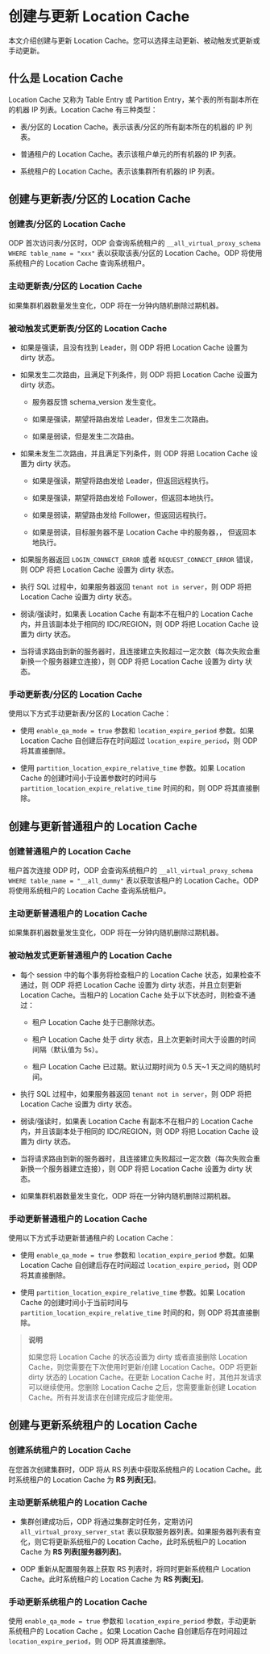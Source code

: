 # 创建与更新 Location Cache

本文介绍创建与更新 Location Cache。您可以选择主动更新、被动触发式更新或手动更新。

## 什么是 Location Cache

Location Cache 又称为 Table Entry 或 Partition Entry，某个表的所有副本所在的机器 IP 列表。Location Cache 有三种类型：

* 表/分区的 Location Cache。表示该表/分区的所有副本所在的机器的 IP 列表。

* 普通租户的 Location Cache。表示该租户单元的所有机器的 IP 列表。

* 系统租户的 Location Cache。表示该集群所有机器的 IP 列表。

## 创建与更新表/分区的 Location Cache

### 创建表/分区的 Location Cache

ODP 首次访问表/分区时，ODP 会查询系统租户的 `__all_virtual_proxy_schema WHERE table_name = "xxx"` 表以获取该表/分区的 Location Cache。ODP 将使用系统租户的 Location Cache 查询系统租户。

### 主动更新表/分区的 Location Cache

如果集群机器数量发生变化，ODP 将在一分钟内随机删除过期机器。

### 被动触发式更新表/分区的 Location Cache

* 如果是强读，且没有找到 Leader，则 ODP 将把 Location Cache 设置为 dirty 状态。

* 如果发生二次路由，且满足下列条件，则 ODP 将把 Location Cache 设置为 dirty 状态。

  * 服务器反馈 schema_version 发生变化。

  * 如果是强读，期望将路由发给 Leader，但发生二次路由。

  * 如果是弱读，但是发生二次路由。

* 如果未发生二次路由，并且满足下列条件，则 ODP 将把 Location Cache 设置为 dirty 状态。

  * 如果是强读，期望将路由发给 Leader，但返回远程执行。

  * 如果是强读，期望将路由发给 Follower，但返回本地执行。

  * 如果是弱读，期望路由发给 Follower，但返回远程执行。

  * 如果是弱读，目标服务器不是 Location Cache 中的服务器，， 但返回本地执行。

* 如果服务器返回 `LOGIN_CONNECT_ERROR` 或者 `REQUEST_CONNECT_ERROR` 错误，则 ODP 将把 Location Cache 设置为 dirty 状态。

* 执行 SQL 过程中，如果服务器返回 `tenant not in server`，则 ODP 将把 Location Cache 设置为 dirty 状态。

* 弱读/强读时，如果表 Location Cache 有副本不在租户的 Location Cache 内，并且该副本处于相同的 IDC/REGION，则 ODP 将把 Location Cache 设置为 dirty 状态。

* 当将请求路由到新的服务器时，且连接建立失败超过一定次数（每次失败会重新换一个服务器建立连接），则 ODP 将把 Location Cache 设置为 dirty 状态。

### 手动更新表/分区的 Location Cache

使用以下方式手动更新表/分区的 Location Cache：

* 使用 `enable_qa_mode = true` 参数和 `location_expire_period` 参数。如果 Location Cache 自创建后存在时间超过 `location_expire_period`，则 ODP 将其直接删除。

* 使用 `partition_location_expire_relative_time` 参数。如果 Location Cache 的创建时间小于设置参数时的时间与 `partition_location_expire_relative_time` 时间的和，则 ODP 将其直接删除。

## 创建与更新普通租户的 Location Cache

### 创建普通租户的 Location Cache

租户首次连接 ODP 时，ODP 会查询系统租户的 `__all_virtual_proxy_schema WHERE table_name = "__all_dummy"` 表以获取该租户的 Location Cache。ODP 将使用系统租户的 Location Cache 查询系统租户。

### 主动更新普通租户的 Location Cache

如果集群机器数量发生变化，ODP 将在一分钟内随机删除过期机器。

### 被动触发式更新普通租户的 Location Cache

* 每个 session 中的每个事务将检查租户的 Location Cache 状态，如果检查不通过，则 ODP 将把 Location Cache 设置为 dirty 状态，并且立刻更新 Location Cache。当租户的 Location Cache 处于以下状态时，则检查不通过：

  * 租户 Location Cache 处于已删除状态。

  * 租户 Location Cache 处于 dirty 状态，且上次更新时间大于设置的时间间隔（默认值为 5s）。

  * 租户 Location Cache 已过期。默认过期时间为 0.5 天\~1 天之间的随机时间。

* 执行 SQL 过程中，如果服务器返回 `tenant not in server`，则 ODP 将把 Location Cache 设置为 dirty 状态。

* 弱读/强读时，如果表 Location Cache 有副本不在租户的 Location Cache 内，并且该副本处于相同的 IDC/REGION，则 ODP 将把 Location Cache 设置为 dirty 状态。

* 当将请求路由到新的服务器时，且连接建立失败超过一定次数（每次失败会重新换一个服务器建立连接），则 ODP 将把 Location Cache 设置为 dirty 状态。

* 如果集群机器数量发生变化，ODP 将在一分钟内随机删除过期机器。

### 手动更新普通租户的 Location Cache

使用以下方式手动更新普通租户的 Location Cache：

* 使用 `enable_qa_mode = true` 参数和 `location_expire_period` 参数。如果 Location Cache 自创建后存在时间超过 `location_expire_period`，则 ODP 将其直接删除。

* 使用 `partition_location_expire_relative_time` 参数。如果 Location Cache 的创建时间小于当前时间与 `partition_location_expire_relative_time` 时间的和，则 ODP 将其直接删除。

> **说明**
>
> 如果您将 Location Cache 的状态设置为 dirty 或者直接删除 Location Cache，则您需要在下次使用时更新/创建 Location Cache。ODP 将更新 dirty 状态的 Location Cache。在更新 Location Cache 时，其他并发请求可以继续使用。您删除 Location Cache 之后，您需要重新创建 Location Cache。所有并发请求在创建完成后才能使用。

## 创建与更新系统租户的 Location Cache

### 创建系统租户的 Location Cache

在您首次创建集群时，ODP 将从 RS 列表中获取系统租户的 Location Cache。此时系统租户的 Location Cache 为 **RS 列表\[无\]**。

### 主动更新系统租户的 Location Cache

* 集群创建成功后，ODP 将通过集群定时任务，定期访问 `all_virtual_proxy_server_stat` 表以获取服务器列表。如果服务器列表有变化，则它将更新系统租户的 Location Cache，此时系统租户的 Location Cache 为 **RS 列表\[服务器列表\]**。

* ODP 重新从配置服务器上获取 RS 列表时，将同时更新系统租户 Location Cache。此时系统租户的 Location Cache 为 **RS 列表\[无\]**。

### 手动更新系统租户的 Location Cache

使用 `enable_qa_mode = true` 参数和 `location_expire_period` 参数，手动更新系统租户的 Location Cache 。如果 Location Cache 自创建后存在时间超过 `location_expire_period`，则 ODP 将其直接删除。
